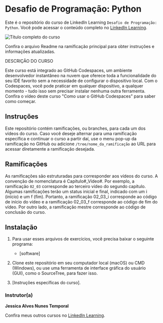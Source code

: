 # Desafio de Programação: Python 

Este é o repositório do curso de LinkedIn Learning `Desafio de Programação: Python`. Você pode acessar o conteúdo completo no [LinkedIn Learning][lil-course-url].

![Título completo do curso][lil-thumbnail-url] 

Confira o arquivo Readme na ramificação principal para obter instruções e informações atualizadas. 

DESCRIÇÃO DO CURSO 

Este curso está integrado ao GitHub Codespaces, um ambiente desenvolvedor instantâneo na nuvem que oferece toda a funcionalidade do seu IDE favorito sem a necessidade de configurar o dispositivo local. Com o Codespaces, você pode praticar em qualquer dispositivo, a qualquer momento - tudo isso sem precisar instalar nenhuma outra ferramenta. Confira o vídeo deste curso "Como usar o GitHub Codespaces" para saber como começar. 

## Instruções 
Este repositório contém ramificações, ou branches, para cada um dos vídeos do curso. Caso você deseje alternar para uma ramificação específica e continuar o curso a partir daí, use o menu pop-up da ramificação no GitHub ou adicione `/tree/nome_da_ramificação` ao URL para acessar diretamente a ramificação desejada. 

## Ramificações 
As ramificações são estruturadas para corresponder aos vídeos do curso. A convenção de nomenclatura é Capítulo#_Vídeo#. Por exemplo, a ramificação `02_03` corresponde ao terceiro vídeo do segundo capítulo. Algumas ramificações terão um status inicial e final, indicado com um i (início) e um f (fim). Portanto, a ramificação 02_03_i corresponde ao código de início do vídeo e a ramificação 02_03_f corresponde ao código de fim do vídeo. Por outro lado, a ramificação mestre corresponde ao código de conclusão do curso. 

## Instalação
1. Para usar esses arquivos de exercícios, você precisa baixar o seguinte programa: 
	- [software]
	
2. Clone este repositório em seu computador local (macOS) ou CMD (Windows), ou use uma ferramenta de interface gráfica do usuário (GUI), como o SourceTree, para fazer isso. 
3. [Instruções específicas do curso].

### Instrutor(a)

**Jessica Alves Nunes Temporal**

Confira meus outros cursos no [LinkedIn Learning](https://www.linkedin.com/learning/instructors/jessica-temporal). 

[0]: # (Replace these placeholder URLs with actual course URLs)
[lil-course-url]: https://www.linkedin.com/learning/desafio-de-programacao-python/
[lil-thumbnail-url]: https://media.licdn.com/dms/image/D4D0DAQEYJKIEVqEQpw/learning-public-crop_675_1200/0/1715683439524?e=2147483647&v=beta&t=FeVEXV_FqPtOkrkBSfX66-g5DdWeCP_rk3-SP0oX4Ts


[1]: # (End of BP-Instruction ###############################################################################################)

